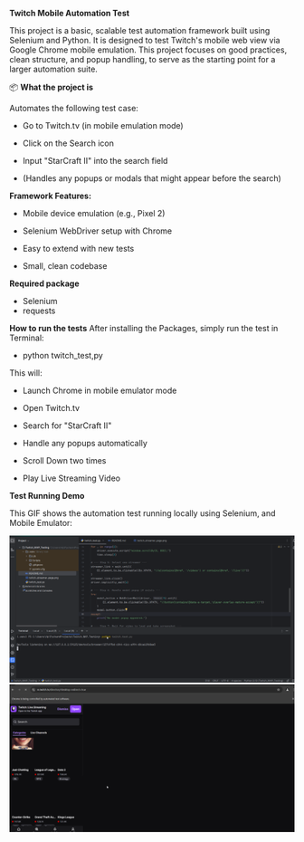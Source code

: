**Twitch Mobile Automation Test**
 
This project is a basic, scalable test automation framework built using Selenium and Python.
It is designed to test Twitch's mobile web view via Google Chrome mobile emulation.
This project focuses on good practices, clean structure, and popup handling, to serve as the starting point for a larger automation suite.

📦 **What the project is**

Automates the following test case:

* Go to Twitch.tv (in mobile emulation mode)

* Click on the Search icon

* Input "StarCraft II" into the search field

* (Handles any popups or modals that might appear before the search)

**Framework Features:**

* Mobile device emulation (e.g., Pixel 2)

* Selenium WebDriver setup with Chrome

* Easy to extend with new tests

* Small, clean codebase

**Required package**

* Selenium
* requests


**How to run the tests**
After installing the Packages, simply run the test in Terminal:

* python twitch_test,py

This will:

* Launch Chrome in mobile emulator mode

* Open Twitch.tv

* Search for "StarCraft II"

* Handle any popups automatically
* Scroll Down two times
* Play Live Streaming Video


**Test Running Demo**

This GIF shows the automation test running locally using Selenium, and Mobile Emulator:

![Test Running](resources/test_running/1.png)
![Test Running](resources/test_running/2.png)
